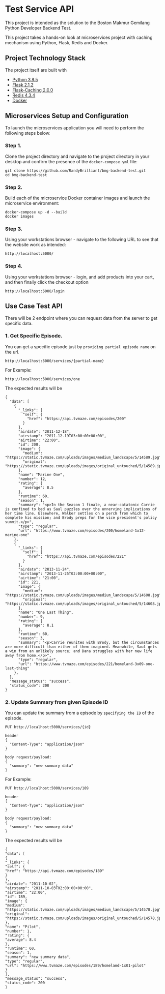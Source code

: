 # Test Service API
This project is intended as the solution to the Boston Makmur Gemilang Python Developer Backend Test.

This project takes a hands-on look at microservices project with caching mechanism using Python, Flask, Redis and Docker.


## Project Technology Stack
The project itself are built with
* [Python 3.8.5](https://www.python.org/)
* [Flask 2.1.2](https://flask.palletsprojects.com/en/2.1.x/)
* [Flask-Caching 2.0.0](https://flask-caching.readthedocs.io/en/latest/)
* [Redis 4.3.4](https://redis.io/docs/getting-started/)
* [Docker](https://www.docker.com/)

## Microservices Setup and Configuration
To launch the microservices application you will need to perform the following steps below:

### Step 1.
Clone the project directory and navigate to the project directory in your desktop and confirm the presence of the ```docker-compose.yml``` file:
```
git clone https://github.com/RandyBrilliant/bmg-backend-test.git
cd bmg-backend-test
```

### Step 2.
Build each of the microservice Docker container images and launch the microservice environment:
```
docker-compose up -d --build
docker images 
```

### Step 3.
Using your workstations browser - navigate to the following URL to see that the website work as intended:
```
http://localhost:5000/
```

### Step 4.
Using your workstations browser - login, and add products into your cart, and then finally click the checkout option
```
http://localhost:5000/login
```

## Use Case Test API
There will be 2 endpoint where you can request data from the server to get specific data.

### 1. Get Specific Episode.
You can get a specific episode just by `providing partial episode name` on the url.
```
http://localhost:5000/services/{partial-name}
```
For Example:
```
http://localhost:5000/services/one
```
The expected results will be
```
{
  "data": [
    {
      "_links": {
        "self": {
          "href": "https://api.tvmaze.com/episodes/200"
        }
      }, 
      "airdate": "2011-12-18", 
      "airstamp": "2011-12-19T03:00:00+00:00", 
      "airtime": "22:00", 
      "id": 200, 
      "image": {
        "medium": "https://static.tvmaze.com/uploads/images/medium_landscape/5/14589.jpg", 
        "original": "https://static.tvmaze.com/uploads/images/original_untouched/5/14589.jpg"
      }, 
      "name": "Marine One", 
      "number": 12, 
      "rating": {
        "average": 8.5
      }, 
      "runtime": 60, 
      "season": 1, 
      "summary": "<p>In the Season 1 finale, a near-catatonic Carrie is confined to bed as Saul puzzles over the unnerving implications of her time line. Elsewhere, Walker settles on a perch from which to complete his mission; and Brody preps for the vice president's policy summit.</p>", 
      "type": "regular", 
      "url": "https://www.tvmaze.com/episodes/200/homeland-1x12-marine-one"
    }, 
    {
      "_links": {
        "self": {
          "href": "https://api.tvmaze.com/episodes/221"
        }
      }, 
      "airdate": "2013-11-24", 
      "airstamp": "2013-11-25T02:00:00+00:00", 
      "airtime": "21:00", 
      "id": 221, 
      "image": {
        "medium": "https://static.tvmaze.com/uploads/images/medium_landscape/5/14608.jpg", 
        "original": "https://static.tvmaze.com/uploads/images/original_untouched/5/14608.jpg"
      }, 
      "name": "One Last Thing", 
      "number": 9, 
      "rating": {
        "average": 8.1
      }, 
      "runtime": 60, 
      "season": 3, 
      "summary": "<p>Carrie reunites with Brody, but the circumstances are more difficult than either of them imagined. Meanwhile, Saul gets a win from an unlikely source; and Dana struggles with her new life away from home.</p>", 
      "type": "regular", 
      "url": "https://www.tvmaze.com/episodes/221/homeland-3x09-one-last-thing"
    }, 
  ], 
  "message_status": "success", 
  "status_code": 200
}
```

### 2. Update Summary from given Episode ID
You can update the summary from a episode by `specifying the ID` of the episode.
```
PUT http://localhost:5000/services/{id}

header
{
  "Content-Type": "application/json"
}

body request/payload:
{
  "summary": "new summary data"
}
```

For Example:
```
PUT http://localhost:5000/services/189

header
{
  "Content-Type": "application/json"
}

body request/payload:
{
  "summary": "new summary data"
}
```
The expected results will be
```
{
"data": [
{
"_links": {
"self": {
"href": "https://api.tvmaze.com/episodes/189"
}
},
"airdate": "2011-10-02",
"airstamp": "2011-10-03T02:00:00+00:00",
"airtime": "22:00",
"id": 189,
"image": {
"medium": "https://static.tvmaze.com/uploads/images/medium_landscape/5/14578.jpg",
"original": "https://static.tvmaze.com/uploads/images/original_untouched/5/14578.jpg"
},
"name": "Pilot",
"number": 1,
"rating": {
"average": 8.4
},
"runtime": 60,
"season": 1,
"summary": "new summary data",
"type": "regular",
"url": "https://www.tvmaze.com/episodes/189/homeland-1x01-pilot"
}
],
"message_status": "success",
"status_code": 200
}
```